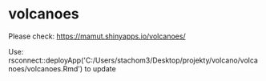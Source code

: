# volcanoes

Please check:  https://mamut.shinyapps.io/volcanoes/

Use: rsconnect::deployApp('C:/Users/stachom3/Desktop/projekty/volcano/volcanoes/volcanoes.Rmd')
to update
